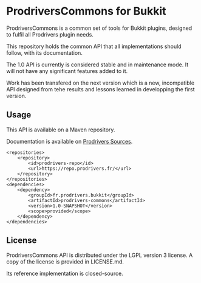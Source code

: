# ProdriversCommons for Bukkit

ProdriversCommons is a common set of tools for Bukkit plugins, designed to fulfil all Prodrivers plugin needs.

This repository holds the common API that all implementations should follow, with its documentation.

The 1.0 API is currently is considered stable and in maintenance mode. It will not have any significant features added to it.

Work has been transfered on the next version which is a new, incompatible API designed from tehe results and lessons learned in developping the first version.

## Usage

This API is available on a Maven repository.

Documentation is available on [Prodrivers Sources](http://commons.sources.prodrivers.fr).

```
<repositories>
	<repository>
    	<id>prodrivers-repo</id>
    	<url>https://repo.prodrivers.fr/</url>
    </repository>
</repositories>
<dependencies>
	<dependency>
		<groupId>fr.prodrivers.bukkit</groupId>
		<artifactId>prodrivers-commons</artifactId>
		<version>1.0-SNAPSHOT</version>
		<scope>provided</scope>
	</dependency>
</dependencies>
```

## License

ProdriversCommons API is distributed under the LGPL version 3 license. A copy of the license is provided in LICENSE.md.

Its reference implementation is closed-source.

